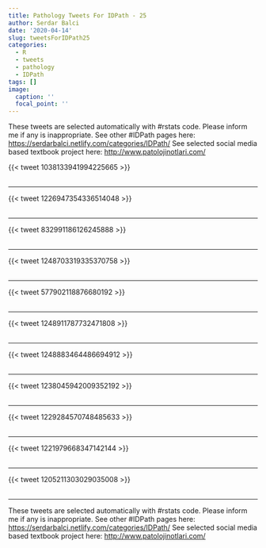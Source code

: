 ```yaml
---
title: Pathology Tweets For IDPath - 25
author: Serdar Balci
date: '2020-04-14'
slug: tweetsForIDPath25
categories:
  - R
  - tweets
  - pathology
  - IDPath
tags: []
image:
  caption: ''
  focal_point: ''
---
```



These tweets are selected automatically with #rstats code. Please inform me if any is inappropriate.
See other #IDPath pages here: https://serdarbalci.netlify.com/categories/IDPath/ 
See selected social media based textbook project here: http://www.patolojinotlari.com/

{{< tweet 1038133941994225665 >}}
<br>
<br>
<hr>
{{< tweet 1226947354336514048 >}}
<br>
<br>
<hr>
{{< tweet 832991186126245888 >}}
<br>
<br>
<hr>
{{< tweet 1248703319335370758 >}}
<br>
<br>
<hr>
{{< tweet 577902118876680192 >}}
<br>
<br>
<hr>
{{< tweet 1248911787732471808 >}}
<br>
<br>
<hr>
{{< tweet 1248883464486694912 >}}
<br>
<br>
<hr>
{{< tweet 1238045942009352192 >}}
<br>
<br>
<hr>
{{< tweet 1229284570748485633 >}}
<br>
<br>
<hr>
{{< tweet 1221979668347142144 >}}
<br>
<br>
<hr>
{{< tweet 1205211303029035008 >}}
<br>
<br>
<hr>


These tweets are selected automatically with #rstats code. Please inform me if any is inappropriate.
See other #IDPath pages here: https://serdarbalci.netlify.com/categories/IDPath/ 
See selected social media based textbook project here: http://www.patolojinotlari.com/
